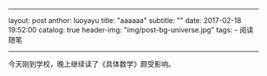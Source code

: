 ---
layout: post
anthor: luoyayu
title: "aaaaaa"
subtitle:  ""
date:       2017-02-18 19:52:00
catalog: true
header-img:  "img/post-bg-universe.jpg"
tags:
    - 阅读随笔

 ---

今天刚到学校，晚上继续读了《具体数学》颇受影响。